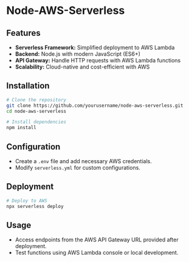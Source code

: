 # Node-AWS-Serverless

## Features
- **Serverless Framework:** Simplified deployment to AWS Lambda
- **Backend:** Node.js with modern JavaScript (ES6+)
- **API Gateway:** Handle HTTP requests with AWS Lambda functions
- **Scalability:** Cloud-native and cost-efficient with AWS

## Installation
```bash
# Clone the repository
git clone https://github.com/yourusername/node-aws-serverless.git
cd node-aws-serverless

# Install dependencies
npm install
```

## Configuration
- Create a `.env` file and add necessary AWS credentials.
- Modify `serverless.yml` for custom configurations.

## Deployment
```bash
# Deploy to AWS
npx serverless deploy
```

## Usage
- Access endpoints from the AWS API Gateway URL provided after deployment.
- Test functions using AWS Lambda console or local development.

